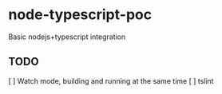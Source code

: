 # node-typescript-poc
Basic nodejs+typescript integration

## TODO
[ ] Watch mode, building and running at the same time
[ ] tslint
